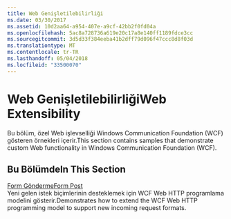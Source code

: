 ```yaml
---
title: Web Genişletilebilirliği
ms.date: 03/30/2017
ms.assetid: 10d2aa64-a954-407e-a9cf-42bb2f0fd04a
ms.openlocfilehash: 5ac8a728736a619e20c17a8e140ff1189fdce3cc
ms.sourcegitcommit: 3d5d33f384eeba41b2dff79d096f47ccc8d8f03d
ms.translationtype: MT
ms.contentlocale: tr-TR
ms.lasthandoff: 05/04/2018
ms.locfileid: "33500070"
---
```

# <a name="web-extensibility"></a><span data-ttu-id="7bf44-102">Web Genişletilebilirliği</span><span class="sxs-lookup"><span data-stu-id="7bf44-102">Web Extensibility</span></span>
<span data-ttu-id="7bf44-103">Bu bölüm, özel Web işlevselliği Windows Communication Foundation (WCF) gösteren örnekleri içerir.</span><span class="sxs-lookup"><span data-stu-id="7bf44-103">This section contains samples that demonstrate custom Web functionality in Windows Communication Foundation (WCF).</span></span>  
  
## <a name="in-this-section"></a><span data-ttu-id="7bf44-104">Bu Bölümde</span><span class="sxs-lookup"><span data-stu-id="7bf44-104">In This Section</span></span>  
 [<span data-ttu-id="7bf44-105">Form Gönderme</span><span class="sxs-lookup"><span data-stu-id="7bf44-105">Form Post</span></span>](../../../../docs/framework/wcf/samples/form-post.md)  
 <span data-ttu-id="7bf44-106">Yeni gelen istek biçimlerinin desteklemek için WCF Web HTTP programlama modelini gösterir.</span><span class="sxs-lookup"><span data-stu-id="7bf44-106">Demonstrates how to extend the WCF Web HTTP programming model to support new incoming request formats.</span></span>

